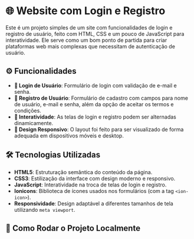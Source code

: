 # 🌐 Website com Login e Registro

Este é um projeto simples de um site com funcionalidades de login e registro de usuário, feito com HTML, CSS e um pouco de JavaScript para interatividade. Ele serve como um bom ponto de partida para criar plataformas web mais complexas que necessitam de autenticação de usuário.

## ⚙️ Funcionalidades

- **🔑 Login de Usuário**: Formulário de login com validação de e-mail e senha.
- **📝 Registro de Usuário**: Formulário de cadastro com campos para nome de usuário, e-mail e senha, além da opção de aceitar os termos e condições.
- **🔄 Interatividade**: As telas de login e registro podem ser alternadas dinamicamente.
- **📱 Design Responsivo**: O layout foi feito para ser visualizado de forma adequada em dispositivos móveis e desktop.

## 🛠️ Tecnologias Utilizadas

- **HTML5**: Estruturação semântica do conteúdo da página.
- **CSS3**: Estilização da interface com design moderno e responsivo.
- **JavaScript**: Interatividade na troca de telas de login e registro.
- **Ionicons**: Biblioteca de ícones usados nos formulários (com a tag `<ion-icon>`).
- **Responsividade**: Design adaptável a diferentes tamanhos de tela utilizando `meta viewport`.

## 🚀 Como Rodar o Projeto Localmente

